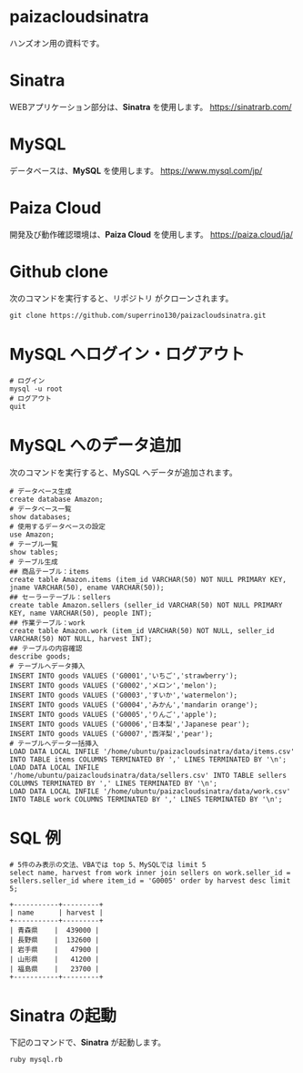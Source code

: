 # paizacloudsinatra
ハンズオン用の資料です。
# Sinatra
WEBアプリケーション部分は、**Sinatra** を使用します。
https://sinatrarb.com/
# MySQL
データベースは、**MySQL** を使用します。
https://www.mysql.com/jp/
# Paiza Cloud
開発及び動作確認環境は、**Paiza Cloud** を使用します。
https://paiza.cloud/ja/
# Github clone
次のコマンドを実行すると、リポジトリ がクローンされます。
```
git clone https://github.com/superrino130/paizacloudsinatra.git
```
# MySQL へログイン・ログアウト
```
# ログイン
mysql -u root
# ログアウト
quit
```
# MySQL へのデータ追加
次のコマンドを実行すると、MySQL へデータが追加されます。
```
# データベース生成
create database Amazon;
# データベース一覧
show databases;
# 使用するデータベースの設定
use Amazon;
# テーブル一覧
show tables;
# テーブル生成
## 商品テーブル：items
create table Amazon.items (item_id VARCHAR(50) NOT NULL PRIMARY KEY, jname VARCHAR(50), ename VARCHAR(50));
## セーラーテーブル：sellers
create table Amazon.sellers (seller_id VARCHAR(50) NOT NULL PRIMARY KEY, name VARCHAR(50), people INT);
## 作業テーブル：work
create table Amazon.work (item_id VARCHAR(50) NOT NULL, seller_id VARCHAR(50) NOT NULL, harvest INT);
## テーブルの内容確認
describe goods;
# テーブルへデータ挿入
INSERT INTO goods VALUES ('G0001','いちご','strawberry');
INSERT INTO goods VALUES ('G0002','メロン','melon');
INSERT INTO goods VALUES ('G0003','すいか','watermelon');
INSERT INTO goods VALUES ('G0004','みかん','mandarin orange');
INSERT INTO goods VALUES ('G0005','りんご','apple');
INSERT INTO goods VALUES ('G0006','日本梨','Japanese pear');
INSERT INTO goods VALUES ('G0007','西洋梨','pear');
# テーブルへデータ一括挿入
LOAD DATA LOCAL INFILE '/home/ubuntu/paizacloudsinatra/data/items.csv' INTO TABLE items COLUMNS TERMINATED BY ',' LINES TERMINATED BY '\n';
LOAD DATA LOCAL INFILE '/home/ubuntu/paizacloudsinatra/data/sellers.csv' INTO TABLE sellers COLUMNS TERMINATED BY ',' LINES TERMINATED BY '\n';
LOAD DATA LOCAL INFILE '/home/ubuntu/paizacloudsinatra/data/work.csv' INTO TABLE work COLUMNS TERMINATED BY ',' LINES TERMINATED BY '\n';
```
# SQL 例
```
# 5件のみ表示の文法、VBAでは top 5、MySQLでは limit 5
select name, harvest from work inner join sellers on work.seller_id = sellers.seller_id where item_id = 'G0005' order by harvest desc limit 5;

+-----------+---------+
| name      | harvest |
+-----------+---------+
| 青森県    |  439000 |
| 長野県    |  132600 |
| 岩手県    |   47900 |
| 山形県    |   41200 |
| 福島県    |   23700 |
+-----------+---------+
```
# Sinatra の起動
下記のコマンドで、**Sinatra** が起動します。
```
ruby mysql.rb
```
